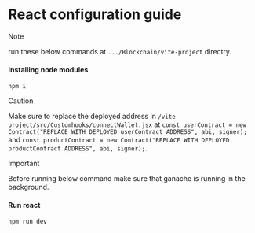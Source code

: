 # React configuration guide

> [!NOTE]
> run these below commands at ` .../Blockchain/vite-project ` directry.

#### Installing node modules

```
npm i
```

> [!CAUTION]
> Make sure to replace the deployed address in ` /vite-project/src/Customhooks/connectWallet.jsx ` at ` const userContract = new Contract("REPLACE WITH DEPLOYED userContract ADDRESS", abi, signer); ` and ` const productContract = new Contract("REPLACE WITH DEPLOYED productContract ADDRESS", abi, signer); `.

> [!IMPORTANT]
> Before running below command make sure that ganache is running in the background.

#### Run react

```
npm run dev
```